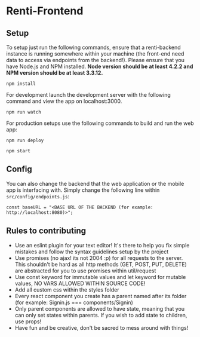 # Renti-Frontend

## Setup

To setup just run the following commands, ensure that a renti-backend instance is running somewhere within your machine (the front-end need data to access via endpoints from the backend!). Please ensure that you have Node.js and NPM installed. **Node version should be at least 4.2.2 and NPM version should be at least 3.3.12.**

```
npm install
```

For development launch the development server with the following command and view the app on localhost:3000.
```
npm run watch
```

For production setups use the following commands to build and run the web app:
```
npm run deploy

npm start
```

## Config

You can also change the backend that the web application or the mobile app is interfacing with. Simply change the following line within `src/config/endpoints.js`:

```
const baseURL = "<BASE URL OF THE BACKEND (for example: http://localhost:8080)>";

```

## Rules to contributing

- Use an eslint plugin for your text editor! It's there to help you fix simple mistakes and follow the syntax guidelines setup by the project
- Use promises (no ajax! its not 2004 :p) for all requests to the server. This shouldn't be hard as all http methods (GET, POST, PUT, DELETE) are abstracted for you to use promises within util/request
- Use const keyword for immutable values and let keyword for mutable values, NO VARS ALLOWED WITHIN SOURCE CODE!
- Add all custom css within the styles folder
- Every react component you create has a parent named after its folder (for example: Signin.js === components/Signin)
- Only parent components are allowed to have state, meaning that you can only set states within parents. If you wish to add state to children, use props!
- Have fun and be creative, don't be sacred to mess around with things!

